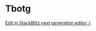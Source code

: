 # Tbotg

[Edit in StackBlitz next generation editor ⚡️](https://stackblitz.com/~/github.com/HackerXMindset/Tbotg)